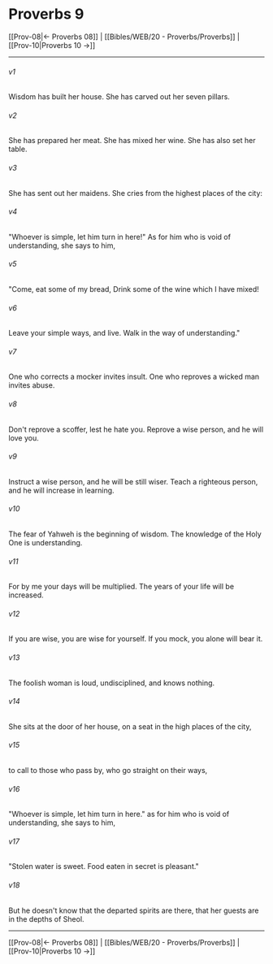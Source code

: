 # Proverbs 9

[[Prov-08|← Proverbs 08]] | [[Bibles/WEB/20 - Proverbs/Proverbs]] | [[Prov-10|Proverbs 10 →]]
***



###### v1 
Wisdom has built her house. She has carved out her seven pillars. 

###### v2 
She has prepared her meat. She has mixed her wine. She has also set her table. 

###### v3 
She has sent out her maidens. She cries from the highest places of the city: 

###### v4 
"Whoever is simple, let him turn in here!" As for him who is void of understanding, she says to him, 

###### v5 
"Come, eat some of my bread, Drink some of the wine which I have mixed! 

###### v6 
Leave your simple ways, and live. Walk in the way of understanding." 

###### v7 
One who corrects a mocker invites insult. One who reproves a wicked man invites abuse. 

###### v8 
Don't reprove a scoffer, lest he hate you. Reprove a wise person, and he will love you. 

###### v9 
Instruct a wise person, and he will be still wiser. Teach a righteous person, and he will increase in learning. 

###### v10 
The fear of Yahweh is the beginning of wisdom. The knowledge of the Holy One is understanding. 

###### v11 
For by me your days will be multiplied. The years of your life will be increased. 

###### v12 
If you are wise, you are wise for yourself. If you mock, you alone will bear it. 

###### v13 
The foolish woman is loud, undisciplined, and knows nothing. 

###### v14 
She sits at the door of her house, on a seat in the high places of the city, 

###### v15 
to call to those who pass by, who go straight on their ways, 

###### v16 
"Whoever is simple, let him turn in here." as for him who is void of understanding, she says to him, 

###### v17 
"Stolen water is sweet. Food eaten in secret is pleasant." 

###### v18 
But he doesn't know that the departed spirits are there, that her guests are in the depths of Sheol.

***
[[Prov-08|← Proverbs 08]] | [[Bibles/WEB/20 - Proverbs/Proverbs]] | [[Prov-10|Proverbs 10 →]]
